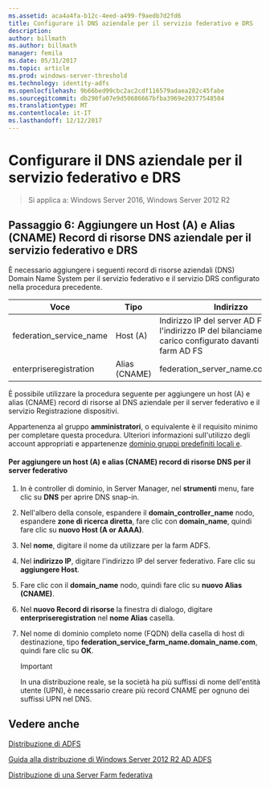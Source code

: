```yaml
---
ms.assetid: aca4a4fa-b12c-4eed-a499-f9aedb7d2fd6
title: Configurare il DNS aziendale per il servizio federativo e DRS
description: 
author: billmath
ms.author: billmath
manager: femila
ms.date: 05/31/2017
ms.topic: article
ms.prod: windows-server-threshold
ms.technology: identity-adfs
ms.openlocfilehash: 9b66bed99cbc2ac2cdf116579adaea282c45fabe
ms.sourcegitcommit: db290fa07e9d50686667bfba3969e20377548504
ms.translationtype: MT
ms.contentlocale: it-IT
ms.lasthandoff: 12/12/2017
---
```

# <a name="configure-corporate-dns-for-the-federation-service-and-drs"></a>Configurare il DNS aziendale per il servizio federativo e DRS

>Si applica a: Windows Server 2016, Windows Server 2012 R2
  
## <a name="step-6-add-a-host-a-and-alias-cname-resource-record-to-corporate-dns-for-the-federation-service-and-drs"></a>Passaggio 6: Aggiungere un Host \(A\) e Alias \(CNAME\) Record di risorse DNS aziendale per il servizio federativo e DRS  
È necessario aggiungere i seguenti record di risorse aziendali \(DNS\) Domain Name System per il servizio federativo e il servizio DRS configurato nella procedura precedente.  
  
|Voce|Tipo|Indirizzo|  
|---------|--------|-----------|  
|federation\_service\_name|Host \(A\)|Indirizzo IP del server AD FS o l'indirizzo IP del bilanciamento del carico configurato davanti la server farm AD FS|  
|enterpriseregistration|Alias \(CNAME\)|federation\_server\_name.contoso.com|  
  
È possibile utilizzare la procedura seguente per aggiungere un host \(A\) e alias \(CNAME\) record di risorse al DNS aziendale per il server federativo e il servizio Registrazione dispositivi.  
  
Appartenenza al gruppo **amministratori**, o equivalente è il requisito minimo per completare questa procedura.  Ulteriori informazioni sull'utilizzo degli account appropriati e appartenenze [dominio gruppi predefiniti locali e](https://go.microsoft.com/fwlink/?LinkId=83477).   
  
#### <a name="to-add-a-host-a-and-alias-cname-resource-records-to-dns-for-your-federation-server"></a>Per aggiungere un host \(A\) e alias \(CNAME\) record di risorse DNS per il server federativo  
  
1.  In è controller di dominio, in Server Manager, nel **strumenti** menu, fare clic su **DNS** per aprire DNS snap-in.  
  
2.  Nell'albero della console, espandere il **domain\_controller\_name** nodo, espandere **zone di ricerca diretta**, fare clic con **domain\_name**, quindi fare clic su **nuovo Host \(A or AAAA\)**.  
  
3.  Nel **nome**, digitare il nome da utilizzare per la farm ADFS.  
  
4.  Nel **indirizzo IP**, digitare l'indirizzo IP del server federativo. Fare clic su **aggiungere Host**.  
  
5.  Fare clic con il **domain\_name** nodo, quindi fare clic su **nuovo Alias \(CNAME\)**.  
  
6.  Nel **nuovo Record di risorse** la finestra di dialogo, digitare **enterpriseregistration** nel **nome Alias** casella.  
  
7.  Nel nome di dominio completo nome \(FQDN\) della casella di host di destinazione, tipo **federation\_service\_farm\_name.domain\_name.com**, quindi fare clic su **OK**.  
  
    > [!IMPORTANT]  
    > In una distribuzione reale, se la società ha più suffissi di nome dell'entità utente \(UPN\), è necessario creare più record CNAME per ognuno dei suffissi UPN nel DNS.  
  
## <a name="see-also"></a>Vedere anche 

[Distribuzione di ADFS](../../ad-fs/AD-FS-Deployment.md)  

[Guida alla distribuzione di Windows Server 2012 R2 AD ADFS](../../ad-fs/deployment/Windows-Server-2012-R2-AD-FS-Deployment-Guide.md)  
 
[Distribuzione di una Server Farm federativa](../../ad-fs/deployment/Deploying-a-Federation-Server-Farm.md)  
  

